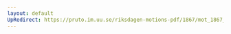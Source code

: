 ```yaml
---
layout: default
UpRedirect: https://pruto.im.uu.se/riksdagen-motions-pdf/1867/mot_1867__ak__27/mot_1867__ak__27-001.pdf
---
```

